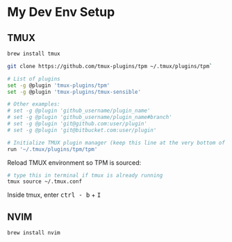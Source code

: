 # My Dev Env Setup

## TMUX

```bash
brew install tmux
```

```bash
git clone https://github.com/tmux-plugins/tpm ~/.tmux/plugins/tpm`
```

```bash
# List of plugins
set -g @plugin 'tmux-plugins/tpm'
set -g @plugin 'tmux-plugins/tmux-sensible'

# Other examples:
# set -g @plugin 'github_username/plugin_name'
# set -g @plugin 'github_username/plugin_name#branch'
# set -g @plugin 'git@github.com:user/plugin'
# set -g @plugin 'git@bitbucket.com:user/plugin'

# Initialize TMUX plugin manager (keep this line at the very bottom of tmux.conf)
run '~/.tmux/plugins/tpm/tpm'
```

Reload TMUX environment so TPM is sourced:

```bash
# type this in terminal if tmux is already running
tmux source ~/.tmux.conf
```

Inside tmux, enter <kbd>ctrl - b</kbd> + <kbd>I</kbd>

## NVIM

```bash
brew install nvim
```
